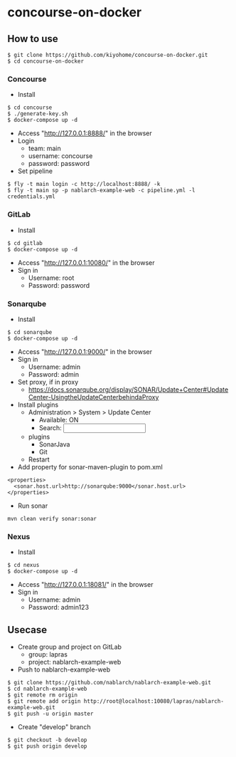 # concourse-on-docker

## How to use

```
$ git clone https://github.com/kiyohome/concourse-on-docker.git
$ cd concourse-on-docker
```

### Concourse

- Install
```
$ cd concourse
$ ./generate-key.sh
$ docker-compose up -d
```

- Access "http://127.0.0.1:8888/" in the browser
- Login
  - team: main
  - username: concourse
  - password: password
- Set pipeline

```
$ fly -t main login -c http://localhost:8888/ -k
$ fly -t main sp -p nablarch-example-web -c pipeline.yml -l credentials.yml
```

### GitLab

- Install

```
$ cd gitlab
$ docker-compose up -d
```

- Access "http://127.0.0.1:10080/" in the browser
- Sign in
  - Username: root
  - Password: password

### Sonarqube

- Install

```
$ cd sonarqube
$ docker-compose up -d
```

- Access "http://127.0.0.1:9000/" in the browser
- Sign in
  - Username: admin
  - Password: admin
- Set proxy, if in proxy
  - https://docs.sonarqube.org/display/SONAR/Update+Center#UpdateCenter-UsingtheUpdateCenterbehindaProxy
- Install plugins
  - Administration > System > Update Center
    - Available: ON
    - Search: <input keywords>
  - plugins
    - SonarJava
    - Git
  - Restart
- Add property for sonar-maven-plugin to pom.xml

```
<properties>
  <sonar.host.url>http://sonarqube:9000</sonar.host.url>
</properties>
```

- Run sonar

```
mvn clean verify sonar:sonar
```

### Nexus

- Install

```
$ cd nexus
$ docker-compose up -d
```

- Access "http://127.0.0.1:18081/" in the browser
- Sign in
  - Username: admin
  - Password: admin123

## Usecase

- Create group and project on GitLab
  - group: lapras
  - project: nablarch-example-web
- Push to nablarch-example-web

```
$ git clone https://github.com/nablarch/nablarch-example-web.git
$ cd nablarch-example-web
$ git remote rm origin
$ git remote add origin http://root@localhost:10080/lapras/nablarch-example-web.git
$ git push -u origin master
```

- Create "develop" branch

```
$ git checkout -b develop
$ git push origin develop
```

